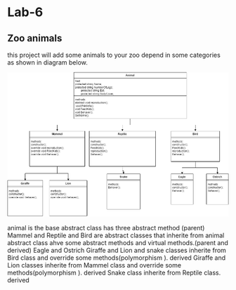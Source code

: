 # Lab-6
## Zoo animals
this project will add some animals to your zoo depend in some categories as shown in diagram below.



![diagram](ZooDiagram.drawio.png)

animal is the base abstract class has three abstract method (parent)
Mammel and Reptile and Bird are abstract classes that inherite from animal abstract class ahve some abstract methods and virtual methods.(parent and derived)
Eagle and Ostrich  Giraffe and Lion and snake classes inherite from Bird class and override some methods(polymorphism ). derived
Giraffe and Lion classes inherite from Mammel class and override some methods(polymorphism ). derived
Snake class inherite from Reptile class. derived









